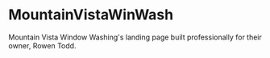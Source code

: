 # MountainVistaWinWash
Mountain Vista Window Washing's landing page built professionally for their owner, Rowen Todd.
